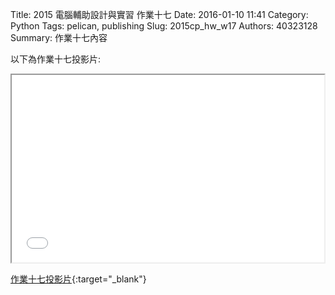 Title: 2015 電腦輔助設計與實習 作業十七
Date: 2016-01-10 11:41
Category: Python
Tags: pelican, publishing
Slug: 2015cp_hw_w17
Authors: 40323128
Summary: 作業十七內容

以下為作業十七投影片:

<iframe src="40323128_cp_w17.html" width="500" height="300"></iframe>

[作業十七投影片](40323128_cp_w17.html){:target="_blank"}


